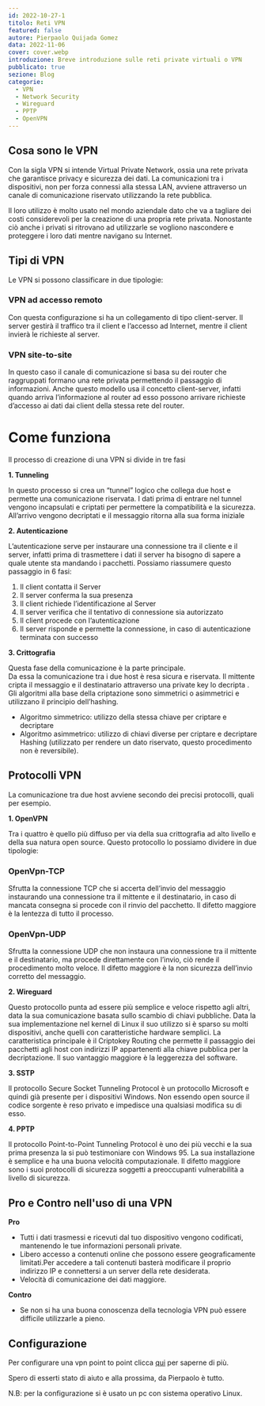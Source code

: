 ```yaml
---
id: 2022-10-27-1
titolo: Reti VPN
featured: false
autore: Pierpaolo Quijada Gomez
data: 2022-11-06
cover: cover.webp
introduzione: Breve introduzione sulle reti private virtuali o VPN
pubblicato: true
sezione: Blog
categorie:
  - VPN
  - Network Security
  - Wireguard
  - PPTP
  - OpenVPN
---
```


## Cosa sono le VPN

Con la sigla VPN si intende Virtual Private Network, ossia una rete privata che garantisce privacy e sicurezza dei dati.
La comunicazioni tra i dispositivi, non per forza connessi alla stessa LAN, avviene attraverso un canale di comunicazione riservato utilizzando la rete pubblica.

Il loro utilizzo è molto usato nel mondo aziendale dato che va a tagliare dei costi considerevoli per la creazione di una propria rete privata.
Nonostante ciò anche i privati si ritrovano ad utilizzarle se vogliono nascondere e proteggere i loro dati mentre navigano su Internet.

## Tipi di VPN

Le VPN si possono classificare in due tipologie:

### **VPN ad accesso remoto**

Con questa configurazione si ha un collegamento di tipo client-server.
Il server gestirà il traffico tra il client e l’accesso ad Internet, mentre il client invierà le richieste al server.

### **VPN site-to-site**

In questo caso il canale di comunicazione si basa su dei router che raggruppati formano una rete privata permettendo il passaggio di informazioni.
Anche questo modello usa il concetto client-server, infatti quando arriva l’informazione al router ad esso possono arrivare richieste d’accesso ai dati dai client della stessa rete del router.

# Come funziona

Il processo di creazione di una VPN si divide in tre fasi

**1. Tunneling**

In questo processo si crea un “tunnel” logico che collega due host e permette una comunicazione riservata.
I dati prima di entrare nel tunnel vengono incapsulati e criptati per permettere la compatibilità e la sicurezza.
All’arrivo vengono decriptati e il messaggio ritorna alla sua forma iniziale

**2. Autenticazione**

L’autenticazione serve per instaurare una connessione tra il cliente e il server, infatti prima di trasmettere i dati il server ha bisogno di sapere a quale utente sta mandando i pacchetti.
Possiamo riassumere questo passaggio in 6 fasi:

1. Il client contatta il Server
2. Il server conferma la sua presenza
3. Il client richiede l’identificazione al Server
4. Il server verifica che il tentativo di connessione sia autorizzato
5. Il client procede con l’autenticazione
6. Il server risponde e permette la connessione, in caso di autenticazione terminata con successo

**3. Crittografia**

Questa fase della comunicazione è la parte principale.  
Da essa la comunicazione tra i due host è resa sicura e riservata.
Il mittente cripta il messaggio e il destinatario attraverso una private key lo decripta .
Gli algoritmi alla base della criptazione sono simmetrici o asimmetrici e utilizzano il principio dell’hashing.

- Algoritmo simmetrico: utilizzo della stessa chiave per criptare e decriptare
- Algoritmo asimmetrico: utilizzo di chiavi diverse per criptare e decriptare
Hashing (utilizzato per rendere un dato riservato, questo procedimento non è reversibile).

## Protocolli VPN

La comunicazione tra due host avviene secondo dei precisi protocolli, quali per esempio.

**1. OpenVPN**

Tra i quattro è quello più diffuso per via della sua crittografia ad alto livello e della sua natura open source.
Questo protocollo lo possiamo dividere in due tipologie:

### **OpenVpn-TCP**

Sfrutta la connessione TCP che si accerta dell’invio del messaggio instaurando una connessione tra il mittente e il destinatario, in caso di mancata consegna si procede con il rinvio del pacchetto.
Il difetto maggiore è la lentezza di tutto il processo.

### **OpenVpn-UDP**

Sfrutta la connessione UDP che non instaura una connessione tra il mittente e il destinatario, ma procede direttamente con l’invio, ciò rende il procedimento molto veloce.
Il difetto maggiore è la non sicurezza dell’invio corretto del messaggio.

**2. Wireguard**

Questo protocollo punta ad essere più semplice e veloce rispetto agli altri, data la sua comunicazione basata sullo scambio di chiavi pubbliche.
Data la sua implementazione nel kernel di Linux il suo utilizzo si è sparso su molti dispositivi, anche quelli con caratteristiche hardware semplici.
La caratteristica principale è il Criptokey Routing che permette il passaggio dei pacchetti agli host con indirizzi IP appartenenti alla chiave pubblica per la decriptazione.
Il suo vantaggio maggiore è la leggerezza del software.

**3. SSTP**

Il protocollo Secure Socket Tunneling Protocol è un protocollo Microsoft e quindi già presente per i dispositivi Windows.
Non essendo open source il codice sorgente è reso privato e impedisce una qualsiasi modifica su di esso.

**4. PPTP**

Il protocollo Point-to-Point Tunneling Protocol è uno dei più vecchi e la sua prima presenza la si può testimoniare con Windows 95.
La sua installazione è semplice e ha una buona velocità computazionale.
Il difetto maggiore sono i suoi protocolli di sicurezza soggetti a preoccupanti vulnerabilità a livello di sicurezza.

## Pro e Contro nell'uso di una VPN

**Pro**

- Tutti i dati trasmessi e ricevuti dal tuo dispositivo vengono codificati, mantenendo le tue informazioni personali private.
- Libero accesso a contenuti online che possono essere geograficamente limitati.Per accedere a tali contenuti basterà modificare il proprio indirizzo IP e connettersi a un server della rete desiderata.
- Velocità di comunicazione dei dati maggiore.

**Contro**

- Se non si ha una buona conoscenza della tecnologia VPN può essere difficile utilizzarle a pieno.

## Configurazione

Per configurare una vpn point to point clicca <a rel=”nofollow” href="https://www.digitalocean.com/community/tutorials/how-to-create-a-point-to-point-vpn-with-wireguard-on-ubuntu-16-04">qui</a> per saperne di più.

Spero di esserti stato di aiuto e alla prossima, da Pierpaolo è tutto.

N.B: per la configurazione si è usato un pc con sistema operativo Linux.
